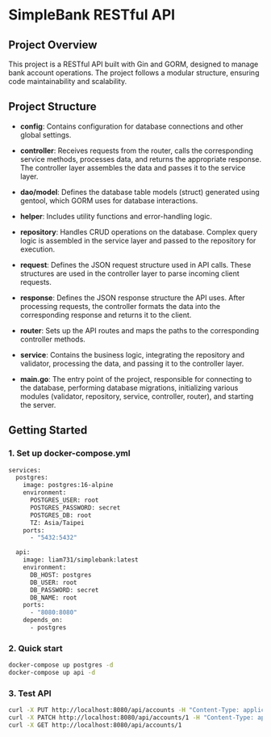 # SimpleBank RESTful API

## Project Overview

This project is a RESTful API built with Gin and GORM, designed to manage bank account operations. The project follows a modular structure, ensuring code maintainability and scalability.

## Project Structure

- **config**: Contains configuration for database connections and other global settings.

- **controller**: Receives requests from the router, calls the corresponding service methods, processes data, and returns the appropriate response. The controller layer assembles the data and passes it to the service layer.

- **dao/model**: Defines the database table models (struct) generated using gentool, which GORM uses for database interactions.

- **helper**: Includes utility functions and error-handling logic.

- **repository**: Handles CRUD operations on the database. Complex query logic is assembled in the service layer and passed to the repository for execution.

- **request**: Defines the JSON request structure used in API calls. These structures are used in the controller layer to parse incoming client requests.

- **response**: Defines the JSON response structure the API uses. After processing requests, the controller formats the data into the corresponding response and returns it to the client.

- **router**: Sets up the API routes and maps the paths to the corresponding controller methods.

- **service**: Contains the business logic, integrating the repository and validator, processing the data, and passing it to the controller layer.

- **main.go**: The entry point of the project, responsible for connecting to the database, performing database migrations, initializing various modules (validator, repository, service, controller, router), and starting the server.

## Getting Started

### 1. Set up docker-compose.yml

```bash
services:
  postgres:
    image: postgres:16-alpine
    environment:
      POSTGRES_USER: root
      POSTGRES_PASSWORD: secret
      POSTGRES_DB: root
      TZ: Asia/Taipei
    ports:
      - "5432:5432"

  api:
    image: liam731/simplebank:latest
    environment:
      DB_HOST: postgres
      DB_USER: root
      DB_PASSWORD: secret
      DB_NAME: root
    ports:
      - "8080:8080"
    depends_on:
      - postgres
```
### 2. Quick start

```bash
docker-compose up postgres -d
docker-compose up api -d
```
### 3. Test API

```bash
curl -X PUT http://localhost:8080/api/accounts -H "Content-Type: application/json" -d '{"owner": "Liam","currency": "USD","balance": 1000}'
curl -X PATCH http://localhost:8080/api/accounts/1 -H "Content-Type: application/json" -d '{"balance": 10}'
curl -X GET http://localhost:8080/api/accounts/1
```


